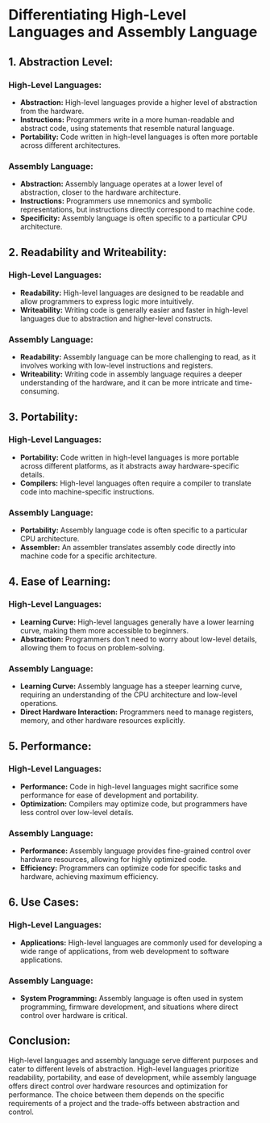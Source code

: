 # Differentiating High-Level Languages and Assembly Language

## 1. **Abstraction Level:**

### High-Level Languages:
- **Abstraction:** High-level languages provide a higher level of abstraction from the hardware.
- **Instructions:** Programmers write in a more human-readable and abstract code, using statements that resemble natural language.
- **Portability:** Code written in high-level languages is often more portable across different architectures.

### Assembly Language:
- **Abstraction:** Assembly language operates at a lower level of abstraction, closer to the hardware architecture.
- **Instructions:** Programmers use mnemonics and symbolic representations, but instructions directly correspond to machine code.
- **Specificity:** Assembly language is often specific to a particular CPU architecture.

## 2. **Readability and Writeability:**

### High-Level Languages:
- **Readability:** High-level languages are designed to be readable and allow programmers to express logic more intuitively.
- **Writeability:** Writing code is generally easier and faster in high-level languages due to abstraction and higher-level constructs.

### Assembly Language:
- **Readability:** Assembly language can be more challenging to read, as it involves working with low-level instructions and registers.
- **Writeability:** Writing code in assembly language requires a deeper understanding of the hardware, and it can be more intricate and time-consuming.

## 3. **Portability:**

### High-Level Languages:
- **Portability:** Code written in high-level languages is more portable across different platforms, as it abstracts away hardware-specific details.
- **Compilers:** High-level languages often require a compiler to translate code into machine-specific instructions.

### Assembly Language:
- **Portability:** Assembly language code is often specific to a particular CPU architecture.
- **Assembler:** An assembler translates assembly code directly into machine code for a specific architecture.

## 4. **Ease of Learning:**

### High-Level Languages:
- **Learning Curve:** High-level languages generally have a lower learning curve, making them more accessible to beginners.
- **Abstraction:** Programmers don't need to worry about low-level details, allowing them to focus on problem-solving.

### Assembly Language:
- **Learning Curve:** Assembly language has a steeper learning curve, requiring an understanding of the CPU architecture and low-level operations.
- **Direct Hardware Interaction:** Programmers need to manage registers, memory, and other hardware resources explicitly.

## 5. **Performance:**

### High-Level Languages:
- **Performance:** Code in high-level languages might sacrifice some performance for ease of development and portability.
- **Optimization:** Compilers may optimize code, but programmers have less control over low-level details.

### Assembly Language:
- **Performance:** Assembly language provides fine-grained control over hardware resources, allowing for highly optimized code.
- **Efficiency:** Programmers can optimize code for specific tasks and hardware, achieving maximum efficiency.

## 6. **Use Cases:**

### High-Level Languages:
- **Applications:** High-level languages are commonly used for developing a wide range of applications, from web development to software applications.

### Assembly Language:
- **System Programming:** Assembly language is often used in system programming, firmware development, and situations where direct control over hardware is critical.

## Conclusion:

High-level languages and assembly language serve different purposes and cater to different levels of abstraction. High-level languages prioritize readability, portability, and ease of development, while assembly language offers direct control over hardware resources and optimization for performance. The choice between them depends on the specific requirements of a project and the trade-offs between abstraction and control.
